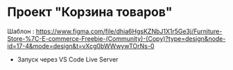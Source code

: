 # Проект "Корзина товаров"

Шаблон : https://www.figma.com/file/dhia6HgsKZNbJ1X1r5Ge3j/Furniture-Store-%7C-E-commerce-Freebie-(Community)-(Copy)?type=design&node-id=17-4&mode=design&t=vXcg0bWWwywTOrNs-0

* Запуск через VS Code Live Server
